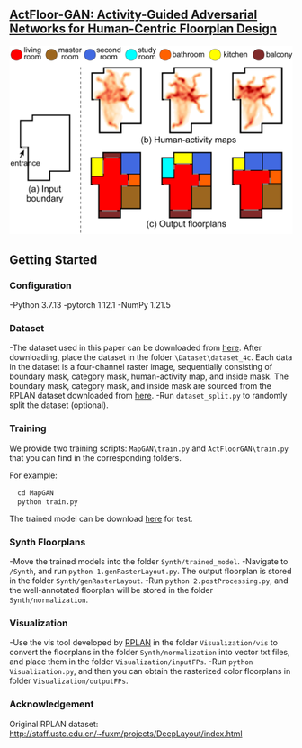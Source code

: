 ## [ActFloor-GAN: Activity-Guided Adversarial Networks for Human-Centric Floorplan Design](https://arxiv.org/pdf/2111.03545)
![Paper Image](./ActFloorGAN.png)

## Getting Started

### Configuration
-Python 3.7.13
-pytorch 1.12.1
-NumPy 1.21.5

### Dataset
-The dataset used in this paper can be downloaded from [here](https://drive.google.com/file/d/1tCtRZ92RFmX3YR-Y1Wky71QIOmIC7jz0/view?usp=sharing). After downloading, place the dataset in the folder `\Dataset\dataset_4c`.
Each data in the dataset is a four-channel raster image, sequentially consisting of boundary mask, category mask, human-activity map, and inside mask.
The boundary mask, category mask, and inside mask are sourced from the RPLAN dataset downloaded from [here](http://staff.ustc.edu.cn/~fuxm/projects/DeepLayout/index.html).
-Run `dataset_split.py` to randomly split the dataset (optional).

### Training

We provide two training scripts: `MapGAN\train.py` and `ActFloorGAN\train.py` that you can find in the corresponding folders.

For example:
```
  cd MapGAN
  python train.py
```

The trained model can be download [here](https://drive.google.com/file/d/1Pk002-MS7pwBC4wNCgZfkZNGlyYj1DCQ/view?usp=drive_link) for test.

### Synth Floorplans

-Move the trained models into the folder `Synth/trained_model`.
-Navigate to `/Synth`, and run `python 1.genRasterLayout.py`. The output floorplan is stored in the folder `Synth/genRasterLayout`.
-Run `python 2.postProcessing.py`, and the well-annotated floorplan will be stored in the folder `Synth/normalization`.

### Visualization

-Use the vis tool developed by [RPLAN](http://staff.ustc.edu.cn/~fuxm/projects/DeepLayout/index.html) in the folder `Visualization/vis` to convert the floorplans in the folder `Synth/normalization` into vector txt files, and place them in the folder `Visualization/inputFPs`.
-Run `python Visualization.py`, and then you can obtain the rasterized color floorplans in folder `Visualization/outputFPs`.

### Acknowledgement
Original RPLAN dataset: http://staff.ustc.edu.cn/~fuxm/projects/DeepLayout/index.html

